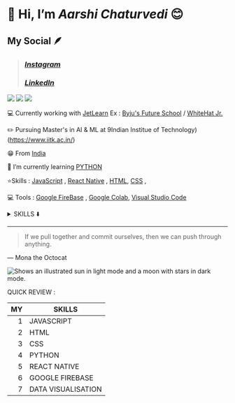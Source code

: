 # 👋 Hi, I’m *Aarshi Chaturvedi* 😊


## My Social 🪶
> ### *[Instagram](https://www.instagram.com/societal_archaic/)* 
> ### *[LinkedIn](https://www.linkedin.com/in/aarshichaturvedi/)*

[![](https://img.shields.io/badge/INSTAGRAM-blueviolet?style=for-the-badge)](https://www.instagram.com/societal_archaic/)
[![](https://img.shields.io/badge/LINKEDIN-yellow?style=for-the-badge)](https://www.linkedin.com/in/aarshichaturvedi/)
[![](https://img.shields.io/badge/TWITTER-orange?style=for-the-badge)](https://twitter.com/ashychat)


💻 Currently working with [JetLearn](https://www.jetlearn.com/)
 Ex : [Byju's Future School](https://byjus.com/us/futureschool/code/) /
      [WhiteHat Jr.](https://www.whitehatjr.com/)
                          
                          
✏️ Pursuing Master's in AI & ML at 9Indian Institue of Technology)(https://www.iitk.ac.in/)

😁 From [India](https://www.incredibleindia.org/content/incredible-india-v2/en.html)

🌱 I’m currently learning [PYTHON](https://www.python.org/)
 
 ⭐Skills :  [JavaScript](www.javascript.com) , [React Native](https://reactnative.dev/) ,
 [HTML](https://www.w3schools.com/html/), [CSS](https://developer.mozilla.org/en-US/docs/Web/CSS) ,
 
 
 
 💻 Tools : [Google FireBase](https://firebase.google.com/) , [Google Colab](https://colab.research.google.com/), [Visual Studio Code](https://code.visualstudio.com/)
 
 
 
 <details>
<summary> SKILLS ⬇️  </summary>

| Rank | Languages     |
|-----:|---------------|
|     1| Javascript    |
|     2| Python        |
|     3| HTML          |
|     4| CSS           | 
|     5| React Native  |
  
</details>


---
> If we pull together and commit ourselves, then we can push through anything.

— Mona the Octocat


<picture>
  <source media="(prefers-color-scheme: dark)" srcset="https://user-images.githubusercontent.com/25423296/163456776-7f95b81a-f1ed-45f7-b7ab-8fa810d529fa.png">
  <source media="(prefers-color-scheme: light)" srcset="https://user-images.githubusercontent.com/25423296/163456779-a8556205-d0a5-45e2-ac17-42d089e3c3f8.png">
  <img alt="Shows an illustrated sun in light mode and a moon with stars in dark mode." src="https://user-images.githubusercontent.com/25423296/163456779-a8556205-d0a5-45e2-ac17-42d089e3c3f8.png">
</picture>


QUICK REVIEW :

| MY   | SKILLS         |
|-----:|--------------- |
|     1| JAVASCRIPT     |
|     2| HTML           |
|     3| CSS            |
|     4| PYTHON         |
|     5| REACT NATIVE   |
|     6| GOOGLE FIREBASE|
|     7| DATA VISUALISATION|
 

<!---
aarshichaturvedi/aarshichaturvedi is a ✨ special ✨ repository because its `README.md` (this file) appears on your GitHub profile.
You can click the Preview link to take a look at your changes.
--->
